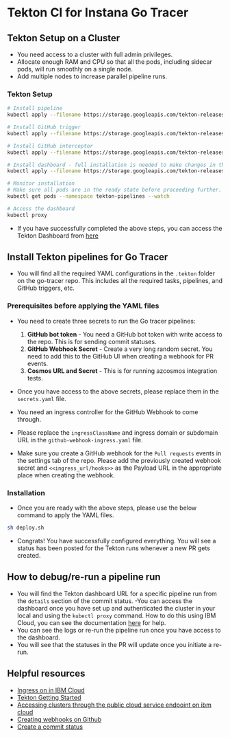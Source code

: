 # Tekton CI for Instana Go Tracer

## Tekton Setup on a Cluster

- You need access to a cluster with full admin privileges.
- Allocate enough RAM and CPU so that all the pods, including sidecar pods, will run smoothly on a single node.
- Add multiple nodes to increase parallel pipeline runs.

### Tekton Setup

```sh
# Install pipeline
kubectl apply --filename https://storage.googleapis.com/tekton-releases/pipeline/latest/release.yaml

# Install GitHub trigger
kubectl apply --filename https://storage.googleapis.com/tekton-releases/triggers/latest/release.yaml

# Install GitHub interceptor
kubectl apply --filename https://storage.googleapis.com/tekton-releases/triggers/latest/interceptors.yaml

# Install dashboard - full installation is needed to make changes in the pipeline, such as re-running a pipeline run or deleting a pipeline run. 
kubectl apply --filename https://storage.googleapis.com/tekton-releases/dashboard/latest/release-full.yaml

# Monitor installation
# Make sure all pods are in the ready state before proceeding further.
kubectl get pods --namespace tekton-pipelines --watch

# Access the dashboard
kubectl proxy
```

- If you have successfully completed the above steps, you can access the Tekton Dashboard from [here](http://localhost:8001/api/v1/namespaces/tekton-pipelines/services/tekton-dashboard:http/proxy/)


## Install Tekton pipelines for Go Tracer
- You will find all the required YAML configurations in the `.tekton` folder on the go-tracer repo. This includes all the required tasks, pipelines, and GitHub triggers, etc.

### Prerequisites before applying the YAML files

- You need to create three secrets to run the Go tracer pipelines:
    1. **GitHub bot token** - You need a GitHub bot token with write access to the repo. This is for sending commit statuses.
    2. **GitHub Webhook Secret** - Create a very long random secret. You need to add this to the GitHub UI when creating a webhook for PR events.
    3. **Cosmos URL and Secret** - This is for running azcosmos integration tests.

- Once you have access to the above secrets, please replace them in the `secrets.yaml` file.
- You need an ingress controller for the GitHub Webhook to come through.
- Please replace the `ingressClassName` and ingress domain or subdomain URL in the `github-webhook-ingress.yaml` file.
- Make sure you create a GitHub webhook for the `Pull requests` events in the settings tab of the repo. Please add the previously created webhook secret and `<<ingress_url/hooks>>` as the Payload URL in the appropriate place when creating the webhook.

### Installation
- Once you are ready with the above steps, please use the below command to apply the YAML files.
```sh
sh deploy.sh
```
- Congrats! You have successfully configured everything. You will see a status has been posted for the Tekton runs whenever a new PR gets created.

## How to debug/re-run a pipeline run

- You will find the Tekton dashboard URL for a specific pipeline run from the `details` section of the commit status.
-You can access the dashboard once you have set up and authenticated the cluster in your local and using the `kubectl proxy` command.  How to do this using IBM Cloud, you can see the documentation [here](https://cloud.ibm.com/docs/containers?topic=containers-access_cluster#access_public_se) for help.
- You can see the logs or re-run the pipeline run once you have access to the dashboard.
- You will see that the statuses in the PR will update once you initiate a re-run.

## Helpful resources
- [Ingress on in IBM Cloud](https://cloud.ibm.com/docs/containers?topic=containers-managed-ingress-about)
- [Tekton Getting Started](https://tekton.dev/docs/getting-started/)
- [Accessing clusters through the public cloud service endpoint on ibm cloud](https://cloud.ibm.com/docs/containers?topic=containers-access_cluster#access_public_se)
- [Creating webhooks on Github](https://docs.github.com/en/webhooks/using-webhooks/creating-webhooks)
- [Create a commit status](https://docs.github.com/en/rest/commits/statuses?apiVersion=2022-11-28#create-a-commit-status)
